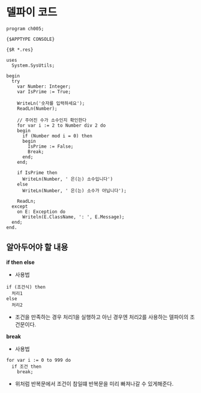 # 델파이 코드
```
program ch005;

{$APPTYPE CONSOLE}

{$R *.res}

uses
  System.SysUtils;

begin
  try
    var Number: Integer;
    var IsPrime := True;

    WriteLn('숫자를 입력하세요');
    ReadLn(Number);

    // 주어진 수가 소수인지 확인한다
    for var i := 2 to Number div 2 do
    begin
      if (Number mod i = 0) then
      begin
        IsPrime := False;
        Break;
      end;
    end;

    if IsPrime then
      WriteLn(Number, ' 은(는) 소수입니다')
    else
      WriteLn(Number, ' 은(는) 소수가 아닙니다');

    ReadLn;
  except
    on E: Exception do
      Writeln(E.ClassName, ': ', E.Message);
  end;
end.
```

## 알아두어야 할 내용
**if then else**
- 사용법
```
if (조건식) then
  처리1
else
  처리2
```
- 조건을 만족하는 경우 처리1을 실행하고 아닌 경우엔 처리2를 사용하는 델파이의 조건문이다.

**break**
- 사용법
```
for var i := 0 to 999 do
  if 조건 then
    break;
```
- 위처럼 반복문에서 조건이 참일떄 반복문을 미리 빠져나갈 수 있게해준다.
